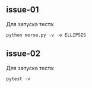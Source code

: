 ## issue-01

Для запуска теста:
```python
python morse.py -v -o ELLIPSIS
```
## issue-02
Для запуска теста:
```python
pytest -v
```
